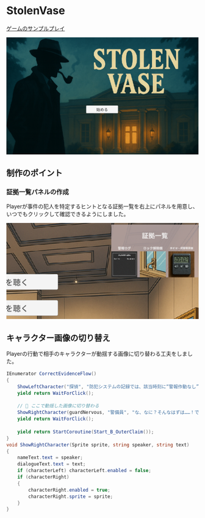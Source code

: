 # StolenVase

[ゲームのサンプルプレイ](https://ando-33.github.io/StolenVase_web/)

![ゲーム画面](readmeImg/StolenVase.png)

## 制作のポイント
### 証拠一覧パネルの作成
Playerが事件の犯人を特定するヒントとなる証拠一覧を右上にパネルを用意し、いつでもクリックして確認できるようにしました。

![証拠一覧](readmeImg/EvidenceMenu.png)

## キャラクター画像の切り替え
Playerの行動で相手のキャラクターが動揺する画像に切り替わる工夫をしました。

```C#
IEnumerator CorrectEvidenceFlow()
{
    ShowLeftCharacter("探偵", "防犯システムの記録では、該当時刻に“警報作動なし”。あなたが聞いたのは何の音ですか？");
    yield return WaitForClick();

    // 🔽 ここで動揺した画像に切り替わる
    ShowRightCharacter(guardNervous, "警備員", "な、なに？そんなはずは……！でも確かに音がしたんだ。展示室に私が着いた時には警報は止まっていたが。");
    yield return WaitForClick();

    yield return StartCoroutine(Start_B_OuterClaim());
}
void ShowRightCharacter(Sprite sprite, string speaker, string text)
{
    nameText.text = speaker;
    dialogueText.text = text;
    if (characterLeft) characterLeft.enabled = false;
    if (characterRight)
    {
        characterRight.enabled = true;
        characterRight.sprite = sprite;
    }
}
```
